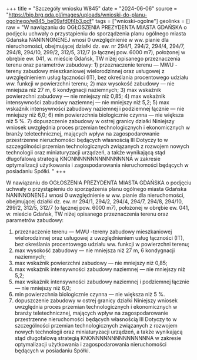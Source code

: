 +++
title = "Szczegóły wniosku W845"
date = "2024-06-06"
source = "https://bip.brg.gda.pl/images/uploads/wnioski-do-planu-ogolnego/w845_be09afd0f4b3.pdf"
tags = ["wnioski-ogolne"]
geolinks = []
raw = "W nawiązaniu do OGŁOSZENIA PREZYDENTA MIASTA GDAŃSKA o podjęciu uchwały o przystąpieniu do sporządzenia planu ogólnego miasta Gdańska NANINNONENEJ wnosi 0 uwzględnienie w ww. pianie dla nieruchomości, obejmującej działki dz. ew. nr 294/1, 294/2, 294/4, 294/7, 294/8, 294/10, 299/2, 312/5, 312/7 (o łącznej pow. 6000 m7), położonej w obrębie ew. 041, w. mieście Gdańsk, TW niżej opisanego przeznaczenia terenu oraz parametrów zabudowy: 1) przeznaczenie terenu — MWU -tereny zabudowy mieszkaniowej wielorodzinnej oraz usługowej z uwzględnieniem usług łączności (IT), bez określania procentowego udziału ww. funkcji w powierzchni terenu; 2) max wysokość zabudowy — nie mniejsza niż 27 m, 6 kondygnacji naziemnych; 3) max wskaźnik powierzchni zabudowy — nie mniejszy niż 0,85; 4) max wskaźnik intensywności zabudowy naziemnej — nie mniejszy niż 5,2; 5) max wskaźnik intensywności zabudowy naziemnej i podziemnej łącznie — nie mniejszy niż 6,0; 6) min powierzchnia biologicznie czynna — nie większa niż 5 %. 7) dopuszczenie zabudowy w ostrej granicy działki Niniejszy wniosek uwzględnia proces przemian technologicznych i ekonomicznych w branży teletechnicznej, mających wpływ na zagospodarowanie przestrzenne nieruchomości będących własnością III Dotyczy to w szczególności przemian technologicznych związanych z rozwojem nowych technologii oraz miniaturyzacji urządzeń, a także wynikającą stąd długofalową strategią KNONNNNNNNNNNNNNNNA w zakresie optymalizacji użytkowania i zagospodarowania nieruchomości będących w posiadaniu Spółki. "
+++

W nawiązaniu do OGŁOSZENIA PREZYDENTA MIASTA GDAŃSKA o podjęciu uchwały o
przystąpieniu do sporządzenia planu ogólnego miasta Gdańska NANINNONENEJ wnosi 0
uwzględnienie w ww. pianie dla nieruchomości, obejmującej działki dz. ew. nr 294/1, 294/2, 294/4,
294/7, 294/8, 294/10, 299/2, 312/5, 312/7 (o łącznej pow. 6000 m7), położonej w obrębie ew. 041,
w. mieście Gdańsk, TW niżej opisanego przeznaczenia terenu oraz
parametrów zabudowy:
1) przeznaczenie terenu — MWU -tereny zabudowy mieszkaniowej wielorodzinnej oraz
usługowej z uwzględnieniem usług łączności (IT), bez określania procentowego udziału
ww. funkcji w powierzchni terenu;
2) max wysokość zabudowy — nie mniejsza niż 27 m, 6 kondygnacji naziemnych;
3) max wskaźnik powierzchni zabudowy — nie mniejszy niż 0,85;
4) max wskaźnik intensywności zabudowy naziemnej — nie mniejszy niż 5,2;
5) max wskaźnik intensywności zabudowy naziemnej i podziemnej łącznie — nie mniejszy niż 6,0;
6) min powierzchnia biologicznie czynna — nie większa niż 5 %.
7) dopuszczenie zabudowy w ostrej granicy działki
Niniejszy wniosek uwzględnia proces przemian technologicznych i ekonomicznych w branży
teletechnicznej, mających wpływ na zagospodarowanie przestrzenne nieruchomości będących
własnością III Dotyczy to w szczególności przemian technologicznych związanych
z rozwojem nowych technologii oraz miniaturyzacji urządzeń, a także wynikającą stąd długofalową
strategią KNONNNNNNNNNNNNNNNA w zakresie optymalizacji użytkowania i zagospodarowania
nieruchomości będących w posiadaniu Spółki.



